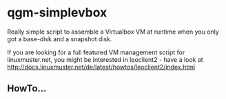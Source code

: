 qgm-simplevbox
==============

Really simple script to assemble a Virtualbox VM at runtime when you only got a base-disk and a snapshot disk.

If you are looking for a full featured VM management script for linuxmuster.net, you might be interested in leoclient2 - have a look at http://docs.linuxmuster.net/de/latest/howtos/leoclient2/index.html

HowTo...
--------
